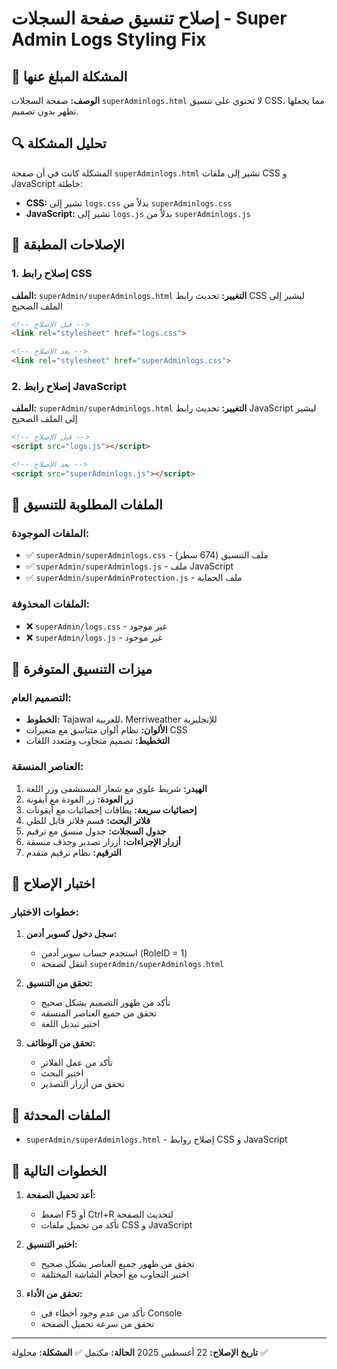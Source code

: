 # إصلاح تنسيق صفحة السجلات - Super Admin Logs Styling Fix

## 🚨 المشكلة المبلغ عنها
**الوصف:** صفحة السجلات `superAdminlogs.html` لا تحتوي على تنسيق CSS، مما يجعلها تظهر بدون تصميم.

## 🔍 تحليل المشكلة
المشكلة كانت في أن صفحة `superAdminlogs.html` تشير إلى ملفات CSS و JavaScript خاطئة:
- **CSS:** تشير إلى `logs.css` بدلاً من `superAdminlogs.css`
- **JavaScript:** تشير إلى `logs.js` بدلاً من `superAdminlogs.js`

## 🔧 الإصلاحات المطبقة

### 1. إصلاح رابط CSS
**الملف:** `superAdmin/superAdminlogs.html`
**التغيير:** تحديث رابط CSS ليشير إلى الملف الصحيح

```html
<!-- قبل الإصلاح -->
<link rel="stylesheet" href="logs.css">

<!-- بعد الإصلاح -->
<link rel="stylesheet" href="superAdminlogs.css">
```

### 2. إصلاح رابط JavaScript
**الملف:** `superAdmin/superAdminlogs.html`
**التغيير:** تحديث رابط JavaScript ليشير إلى الملف الصحيح

```html
<!-- قبل الإصلاح -->
<script src="logs.js"></script>

<!-- بعد الإصلاح -->
<script src="superAdminlogs.js"></script>
```

## 📁 الملفات المطلوبة للتنسيق

### الملفات الموجودة:
- ✅ `superAdmin/superAdminlogs.css` - ملف التنسيق (674 سطر)
- ✅ `superAdmin/superAdminlogs.js` - ملف JavaScript
- ✅ `superAdmin/superAdminProtection.js` - ملف الحماية

### الملفات المحذوفة:
- ❌ `superAdmin/logs.css` - غير موجود
- ❌ `superAdmin/logs.js` - غير موجود

## 🎨 ميزات التنسيق المتوفرة

### التصميم العام:
- **الخطوط:** Tajawal للعربية، Merriweather للإنجليزية
- **الألوان:** نظام ألوان متناسق مع متغيرات CSS
- **التخطيط:** تصميم متجاوب ومتعدد اللغات

### العناصر المنسقة:
1. **الهيدر:** شريط علوي مع شعار المستشفى وزر اللغة
2. **زر العودة:** زر العودة مع أيقونة
3. **إحصائيات سريعة:** بطاقات إحصائيات مع أيقونات
4. **فلاتر البحث:** قسم فلاتر قابل للطي
5. **جدول السجلات:** جدول منسق مع ترقيم
6. **أزرار الإجراءات:** أزرار تصدير وحذف منسقة
7. **الترقيم:** نظام ترقيم متقدم

## 🧪 اختبار الإصلاح

### خطوات الاختبار:
1. **سجل دخول كسوبر أدمن:**
   - استخدم حساب سوبر أدمن (RoleID = 1)
   - انتقل لصفحة `superAdmin/superAdminlogs.html`

2. **تحقق من التنسيق:**
   - تأكد من ظهور التصميم بشكل صحيح
   - تحقق من جميع العناصر المنسقة
   - اختبر تبديل اللغة

3. **تحقق من الوظائف:**
   - تأكد من عمل الفلاتر
   - اختبر البحث
   - تحقق من أزرار التصدير

## 📁 الملفات المحدثة
- `superAdmin/superAdminlogs.html` - إصلاح روابط CSS و JavaScript

## 🚀 الخطوات التالية
1. **أعد تحميل الصفحة:**
   - اضغط F5 أو Ctrl+R لتحديث الصفحة
   - تأكد من تحميل ملفات CSS و JavaScript

2. **اختبر التنسيق:**
   - تحقق من ظهور جميع العناصر بشكل صحيح
   - اختبر التجاوب مع أحجام الشاشة المختلفة

3. **تحقق من الأداء:**
   - تأكد من عدم وجود أخطاء في Console
   - تحقق من سرعة تحميل الصفحة

---
**تاريخ الإصلاح:** 22 أغسطس 2025
**الحالة:** مكتمل ✅
**المشكلة:** محلولة ✅
